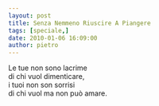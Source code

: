 ```yaml
---
layout: post
title: Senza Nemmeno Riuscire A Piangere
tags: [speciale,]
date: 2010-01-06 16:09:00
author: pietro
---
```

Le tue non sono lacrime<br/>di chi vuol dimenticare,<br/>i tuoi non son sorrisi<br/>di chi vuol ma non può amare.
